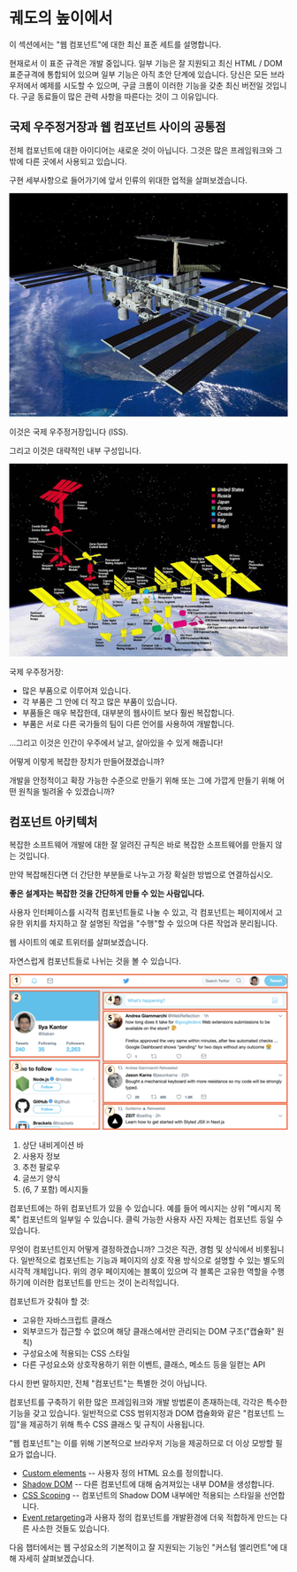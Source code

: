 # 궤도의 높이에서

이 섹션에서는 "웹 컴포넌트"에 대한 최신 표준 세트를 설명합니다.

현재로서 이 표준 규격은 개발 중입니다. 일부 기능은 잘 지원되고 최신 HTML / DOM 표준규격에 통합되어 있으며 일부 기능은 아직 초안 단계에 있습니다. 당신은 모든 브라우저에서 예제를 시도할 수 있으며, 구글 크롬이 이러한 기능을 갖춘 최신 버전일 것입니다. 구글 동료들이 많은 관력 사항을 따른다는 것이 그 이유입니다.

## 국제 우주정거장과 웹 컴포넌트 사이의 공통점

전체 컴포넌트에 대한 아이디어는 새로운 것이 아닙니다. 그것은 많은 프레임워크와 그밖에 다른 곳에서 사용되고 있습니다.

구현 세부사항으로 들어가기에 앞서 인류의 위대한 업적을 살펴보겠습니다.

![](satellite.jpg)

이것은 국제 우주정거장입니다 (ISS).

그리고 이것은 대략적인 내부 구성입니다.

![](satellite-expanded.jpg)

국제 우주정거장:
- 많은 부품으로 이루어져 있습니다.
- 각 부품은 그 안에 더 작고 많은 부품이 있습니다.
- 부품들은 매우 복잡한데, 대부분의 웹사이트 보다 훨씬 복잡합니다.
- 부품은 서로 다른 국가들의 팀이 다른 언어를 사용하여 개발합니다.

...그리고 이것은 인간이 우주에서 날고, 살아있을 수 있게 해줍니다!

어떻게 이렇게 복잡한 장치가 만들어졌겠습니까?

개발을 안정적이고 확장 가능한 수준으로 만들기 위해 또는 그에 가깝게 만들기 위해 어떤 원칙을 빌려올 수 있겠습니까?

## 컴포넌트 아키텍처

복잡한 소프트웨어 개발에 대한 잘 알려진 규칙은 바로 복잡한 소프트웨어를 만들지 않는 것입니다.

만약 복잡해진다면 더 간단한 부분들로 나누고 가장 확실한 방법으로 연결하십시오.

**좋은 설계자는 복잡한 것을 간단하게 만들 수 있는 사람입니다.**

사용자 인터페이스를 시각적 컴포넌트들로 나눌 수 있고, 각 컴포넌트는 페이지에서 고유한 위치를 차지하고 잘 설명된 작업을 "수행"할 수 있으며 다른 작업과 분리됩니다.

웹 사이트의 예로 트위터를 살펴보겠습니다.

자연스럽게 컴포넌트들로 나뉘는 것을 볼 수 있습니다.

![](web-components-twitter.svg)

1. 상단 내비게이션 바
2. 사용자 정보
3. 추천 팔로우
4. 글쓰기 양식
5. (6, 7 포함) 메시지들

컴포넌트에는 하위 컴포넌트가 있을 수 있습니다. 예를 들어 메시지는 상위 "메시지 목록" 컴포넌트의 일부일 수 있습니다. 클릭 가능한 사용자 사진 자체는 컴포넌트 등일 수 있습니다.

무엇이 컴포넌트인지 어떻게 결정하겠습니까? 그것은 직관, 경험 및 상식에서 비롯됩니다. 일반적으로 컴포넌트는 기능과 페이지의 상호 작용 방식으로 설명할 수 있는 별도의 시각적 개체입니다. 위의 경우 페이지에는 블록이 있으며 각 블록은 고유한 역할을 수행하기에 이러한 컴포넌트를 만드는 것이 논리적입니다.

컴포넌트가 갖춰야 할 것:
- 고유한 자바스크립트 클래스
- 외부코드가 접근할 수 없으며 해당 클래스에서만 관리되는 DOM 구조("캡슐화" 원칙)
- 구성요소에 적용되는 CSS 스타일
- 다른 구성요소와 상호작용하기 위한 이벤트, 클래스, 메소드 등을 일컫는 API

다시 한번 말하지만, 전체 "컴포넌트"는 특별한 것이 아닙니다.

컴포넌트를 구축하기 위한 많은 프레임워크와 개발 방법론이 존재하는데, 각각은 특수한 기능을 갖고 있습니다. 일반적으로 CSS 범위지정과 DOM 캡슐화와 같은 "컴포넌트 느낌"을 제공하기 위해 특수 CSS 클래스 및 규칙이 사용됩니다.

"웹 컴포넌트"는 이를 위해 기본적으로 브라우저 기능을 제공하므로 더 이상 모방할 필요가 없습니다.

- [Custom elements](https://html.spec.whatwg.org/multipage/custom-elements.html#custom-elements) -- 사용자 정의 HTML 요소를 정의합니다.
- [Shadow DOM](https://dom.spec.whatwg.org/#shadow-trees) -- 다른 컴포넌트에 대해 숨겨져있는 내부 DOM을 생성합니다.
- [CSS Scoping](https://drafts.csswg.org/css-scoping/) -- 컴포넌트의 Shadow DOM 내부에만 적용되는 스타일을 선언합니다.
- [Event retargeting](https://dom.spec.whatwg.org/#retarget)과 사용자 정의 컴포넌트를 개발환경에 더욱 적합하게 만드는 다른 사소한 것들도 있습니다.

다음 챕터에서는 웹 구성요소의 기본적이고 잘 지원되는 기능인 "커스텀 엘리먼트"에 대해 자세히 살펴보겠습니다.
